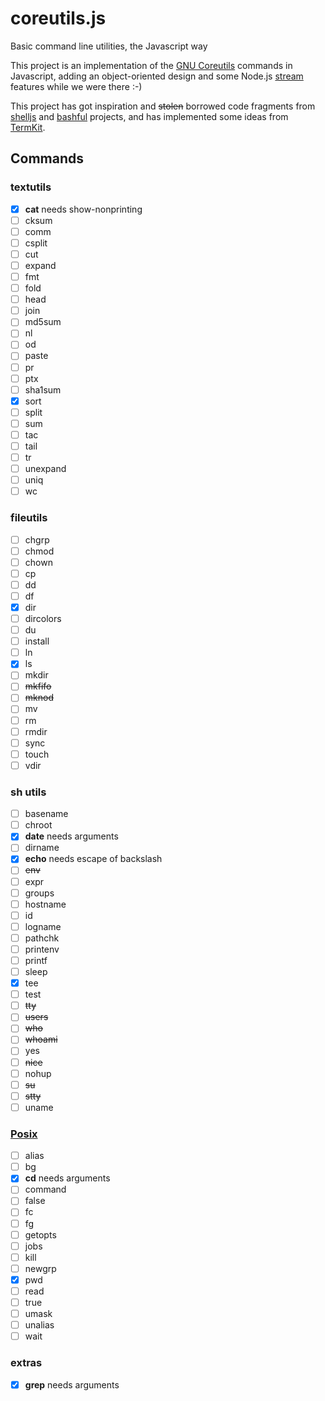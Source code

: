 coreutils.js
============

Basic command line utilities, the Javascript way


This project is an implementation of the
[GNU Coreutils](http://www.gnu.org/software/coreutils) commands in Javascript,
adding an object-oriented design and some Node.js
[stream](http://nodejs.org/api/stream.html) features while we were there :-)

This project has got inspiration and ~~stolen~~ borrowed code fragments from
[shelljs](https://github.com/arturadib/shelljs) and
[bashful](https://github.com/substack/bashful) projects, and has implemented
some ideas from [TermKit](http://acko.net/blog/on-termkit).


Commands
--------

### textutils
- [x] **cat** needs show-nonprinting
- [ ] cksum
- [ ] comm
- [ ] csplit
- [ ] cut
- [ ] expand
- [ ] fmt
- [ ] fold
- [ ] head
- [ ] join
- [ ] md5sum
- [ ] nl
- [ ] od
- [ ] paste
- [ ] pr
- [ ] ptx
- [ ] sha1sum
- [x] sort
- [ ] split
- [ ] sum
- [ ] tac
- [ ] tail
- [ ] tr
- [ ] unexpand
- [ ] uniq
- [ ] wc

### fileutils
- [ ] chgrp
- [ ] chmod
- [ ] chown
- [ ] cp
- [ ] dd
- [ ] df
- [x] dir
- [ ] dircolors
- [ ] du
- [ ] install
- [ ] ln
- [x] ls
- [ ] mkdir
- [ ] ~~mkfifo~~
- [ ] ~~mknod~~
- [ ] mv
- [ ] rm
- [ ] rmdir
- [ ] sync
- [ ] touch
- [ ] vdir

### sh utils
- [ ] basename
- [ ] chroot
- [x] **date** needs arguments
- [ ] dirname
- [x] **echo** needs escape of backslash
- [ ] ~~env~~
- [ ] expr
- [ ] groups
- [ ] hostname
- [ ] id
- [ ] logname
- [ ] pathchk
- [ ] printenv
- [ ] printf
- [ ] sleep
- [x] tee
- [ ] test
- [ ] ~~tty~~
- [ ] ~~users~~
- [ ] ~~who~~
- [ ] ~~whoami~~
- [ ] yes
- [ ] ~~nice~~
- [ ] nohup
- [ ] ~~su~~
- [ ] ~~stty~~
- [ ] uname

### [Posix](http://pubs.opengroup.org/onlinepubs/009604599/utilities/xcu_chap02.html#tag_02_09_01_01)
- [ ] alias
- [ ] bg
- [x] **cd** needs arguments
- [ ] command
- [ ] false
- [ ] fc
- [ ] fg
- [ ] getopts
- [ ] jobs
- [ ] kill
- [ ] newgrp
- [x] pwd
- [ ] read
- [ ] true
- [ ] umask
- [ ] unalias
- [ ] wait

### extras
- [x] **grep** needs arguments
